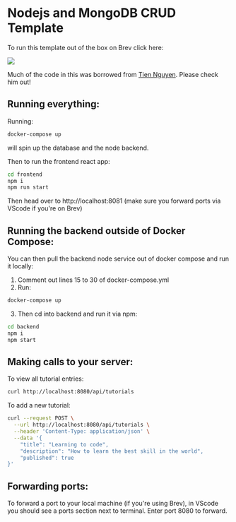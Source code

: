 # Nodejs and MongoDB CRUD Template
To run this template out of the box on Brev click here:

[![](https://uohmivykqgnnbiouffke.supabase.co/storage/v1/object/public/landingpage/pill-border-lg.png)](https://console.brev.dev/environment/new?repo=https://github.com/brevdev/CRUD-react-nodejs-mongodb)

Much of the code in this was borrowed from [Tien Nguyen](https://github.com/tienbku). Please check him out!

## Running everything:

Running:

```bash
docker-compose up
```

will spin up the database and the node backend.

Then to run the frontend react app:
```bash
cd frontend
npm i
npm run start
```
Then head over to http://localhost:8081 (make sure you forward ports via VScode if you're on Brev)

## Running the backend outside of Docker Compose:

You can then pull the backend node service out of docker compose and run it locally:

1. Comment out lines 15 to 30 of docker-compose.yml
2. Run:

```bash
docker-compose up
```

3. Then cd into backend and run it via npm:

```bash
cd backend
npm i
npm start
```

## Making calls to your server:

To view all tutorial entries:

```bash
curl http://localhost:8080/api/tutorials
```

To add a new tutorial:

```bash
curl --request POST \
  --url http://localhost:8080/api/tutorials \
  --header 'Content-Type: application/json' \
  --data '{
	"title": "Learning to code",
	"description": "How to learn the best skill in the world",
	"published": true
}'
```

## Forwarding ports:

To forward a port to your local machine (if you're using Brev), in VScode you should see a ports section next to terminal. Enter port 8080 to forward.
